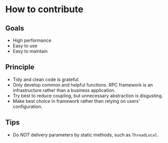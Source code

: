# How to contribute

## Goals

- High performance
- Easy to use
- Easy to maintain

## Principle

- Tidy and clean code is grateful.
- Only develop common and helpful functions. RPC framework is an infrastructure rather than a business application.
- Try best to reduce coupling, but unnecessary abstraction is disgusting.
- Make best choice in framework rather than relying on users' configuration.


## Tips

- Do *NOT* delivery parameters by static methods, such as `ThreadLocal`.
